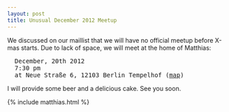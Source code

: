 ```yaml
---
layout: post
title: Unusual December 2012 Meetup
---
```


We discussed on our maillist that we will have no official meetup before X-mas starts. Due to lack of space, we will
meet at the home of Matthias:

<pre>
  December, 20th 2012
  7:30 pm
  at Neue Straße 6, 12103 Berlin Tempelhof (<a href="http://bit.ly/To0yMf">map</a>)</pre>

I will provide some beer and a delicious cake. See you soon.


{% include matthias.html %}

